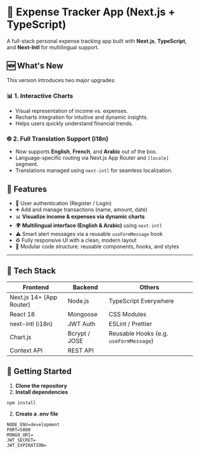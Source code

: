# 💸 Expense Tracker App (Next.js + TypeScript)

A full-stack personal expense tracking app built with **Next.js**, **TypeScript**, and **Next-Intl** for multilingual support.

## 🆕 What's New

This version introduces two major upgrades:

### 📊 1. Interactive Charts
- Visual representation of income vs. expenses.
- Recharts integration for intuitive and dynamic insights.
- Helps users quickly understand financial trends.

### 🌐 2. Full Translation Support (i18n)
- Now supports **English**, **French**, and **Arabic** out of the box.
- Language-specific routing via Next.js App Router and `[locale]` segment.
- Translations managed using `next-intl` for seamless localization.

## 🚀 Features

- 🔐 User authentication (Register / Login)
- ➕ Add and manage transactions (name, amount, date)
- 📊 **Visualize income & expenses via dynamic charts**
- 🌍 **Multilingual interface (English & Arabic)** using `next-intl`
- ⚠️ Smart alert messages via a reusable `useFormMessage` hook
- ♻️ Fully responsive UI with a clean, modern layout
- 🧪 Modular code structure: reusable components, hooks, and styles

---

## 🧰 Tech Stack

| Frontend              | Backend        | Others                      |
|-----------------------|----------------|------------------------------|
| Next.js 14+ (App Router) | Node.js       | TypeScript Everywhere        |
| React 18              | Mongoose       | CSS Modules                  |
| next-intl (i18n)      | JWT Auth       | ESLint / Prettier            |
| Chart.js              | Bcrypt / JOSE  | Reusable Hooks (e.g. `useFormMessage`) |
| Context API           | REST API       |                              |
## 🔧 Getting Started
1. **Clone the repository**
2. **Install dependencies**
  ```
  npm install
  ```
2. **Create a __.env__ file**
```
NODE_ENV=development
PORT=5000
MONGO_URI=
JWT_SECRET=
JWT_EXPIRATION=
```